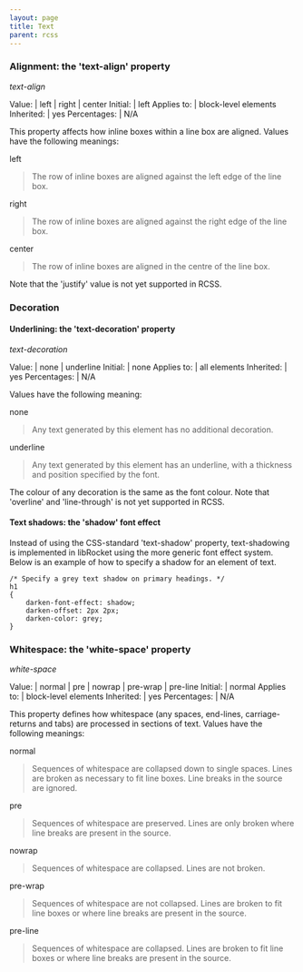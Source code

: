 ```yaml
---
layout: page
title: Text
parent: rcss
---
```


### Alignment: the 'text-align' property

*text-align*

Value: | left \| right \| center
Initial: | left
Applies to: | block-level elements
Inherited: | yes
Percentages: | N/A

This property affects how inline boxes within a line box are aligned. Values have the following meanings:

left
>The row of inline boxes are aligned against the left edge of the line box. 

right
>The row of inline boxes are aligned against the right edge of the line box. 

center
>The row of inline boxes are aligned in the centre of the line box. 

Note that the 'justify' value is not yet supported in RCSS.

### Decoration

#### Underlining: the 'text-decoration' property

*text-decoration*

Value: | none \| underline
Initial: | none
Applies to: | all elements
Inherited: | yes
Percentages: | N/A

Values have the following meaning:

none
>Any text generated by this element has no additional decoration. 

underline
>Any text generated by this element has an underline, with a thickness and position specified by the font. 

The colour of any decoration is the same as the font colour. Note that 'overline' and 'line-through' is not yet supported in RCSS.

#### Text shadows: the 'shadow' font effect

Instead of using the CSS-standard 'text-shadow' property, text-shadowing is implemented in libRocket using the more generic font effect system. Below is an example of how to specify a shadow for an element of text.

```
/* Specify a grey text shadow on primary headings. */
h1
{
    darken-font-effect: shadow;
    darken-offset: 2px 2px;
    darken-color: grey;
}
```

### Whitespace: the 'white-space' property

*white-space*

Value: | normal \| pre \| nowrap \| pre-wrap \| pre-line
Initial: | normal
Applies to: | block-level elements
Inherited: | yes
Percentages: | N/A

This property defines how whitespace (any spaces, end-lines, carriage-returns and tabs) are processed in sections of text. Values have the following meanings:

normal
>Sequences of whitespace are collapsed down to single spaces. Lines are broken as necessary to fit line boxes. Line breaks in the source are ignored. 

pre
>Sequences of whitespace are preserved. Lines are only broken where line breaks are present in the source. 

nowrap
>Sequences of whitespace are collapsed. Lines are not broken. 

pre-wrap
>Sequences of whitespace are not collapsed. Lines are broken to fit line boxes or where line breaks are present in the source. 

pre-line
>Sequences of whitespace are collapsed. Lines are broken to fit line boxes or where line breaks are present in the source. 